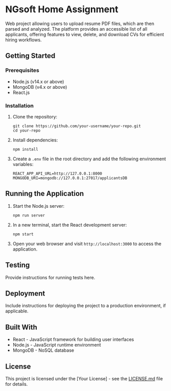 # NGsoft Home Assignment

Web project allowing users to upload resume PDF files, which are then parsed and analyzed. The platform provides an accessible list of all applicants, offering features to view, delete, and download CVs for efficient hiring workflows.

## Getting Started

### Prerequisites

- Node.js (v14.x or above)
- MongoDB (v4.x or above)
- React.js

### Installation

1. Clone the repository:

    ```shell
    git clone https://github.com/your-username/your-repo.git
    cd your-repo
    ```

2. Install dependencies:

    ```shell
    npm install
    ```

3. Create a `.env` file in the root directory and add the following environment variables:

    ```env
    REACT_APP_API_URL=http://127.0.0.1:8000
    MONGODB_URI=mongodb://127.0.0.1:27017/applicantsDB
    ```

## Running the Application

1. Start the Node.js server:

    ```shell
    npm run server
    ```

2. In a new terminal, start the React development server:

    ```shell
    npm start
    ```

3. Open your web browser and visit `http://localhost:3000` to access the application.

## Testing

Provide instructions for running tests here.

## Deployment

Include instructions for deploying the project to a production environment, if applicable.

## Built With

- React - JavaScript framework for building user interfaces
- Node.js - JavaScript runtime environment
- MongoDB - NoSQL database

## License

This project is licensed under the [Your License] - see the [LICENSE.md](LICENSE.md) file for details.
